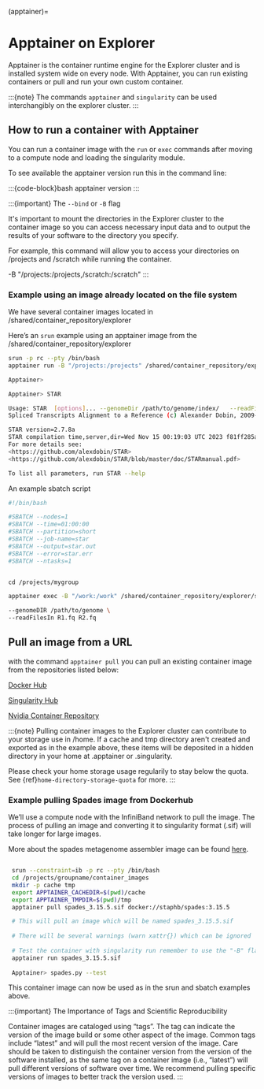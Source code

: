 (apptainer)=
# Apptainer on Explorer

Apptainer is the container runtime engine for the Explorer cluster and is installed system wide on every node. With Apptainer, you can run existing containers or pull and run your own custom container. 

:::{note}
The commands `apptainer` and `singularity` can be used interchangibly on the explorer cluster. 
:::

## How to run a container with Apptainer

You can run a container image with the `run` or `exec` commands after moving to a compute node and loading the singularity module.

To see available the apptainer version run this in the command line:

:::{code-block}bash
apptainer version
:::


:::{important}
 The `--bind` or `-B` flag

It's important to mount the directories in the Explorer cluster to the container image so you can access necessary input data and to output the results of your software to the directory you specify.

For example, this command will allow you to access your directories on /projects and /scratch while running the container.

-B "/projects:/projects,/scratch:/scratch"
:::

### Example using an image already located on the file system

We have several container images located in /shared/container_repository/explorer

Here’s an `srun` example using an apptainer image from the /shared/container_repository/explorer

```bash
srun -p rc --pty /bin/bash
apptainer run -B "/projects:/projects" /shared/container_repository/explorer/star/star_2.7.8a.sif

Apptainer>

Apptainer> STAR

Usage: STAR  [options]... --genomeDir /path/to/genome/index/   --readFilesIn R1.fq R2.fq
Spliced Transcripts Alignment to a Reference (c) Alexander Dobin, 2009-2020

STAR version=2.7.8a
STAR compilation time,server,dir=Wed Nov 15 00:19:03 UTC 2023 f81ff285a72e:/opt/STAR-2.7.8a/source
For more details see:
<https://github.com/alexdobin/STAR>
<https://github.com/alexdobin/STAR/blob/master/doc/STARmanual.pdf>

To list all parameters, run STAR --help
```

An example sbatch script

```bash
#!/bin/bash

#SBATCH --nodes=1
#SBATCH --time=01:00:00
#SBATCH --partition=short
#SBATCH --job-name=star
#SBATCH --output=star.out
#SBATCH --error=star.err
#SBATCH --ntasks=1


cd /projects/mygroup

apptainer exec -B "/work:/work" /shared/container_repository/explorer/star/star_2.7.8a.sif STAR \

--genomeDIR /path/to/genome \
--readFilesIn R1.fq R2.fq
```

## Pull an image from a URL

with the command `apptainer pull` you can pull an existing container image from the repositories listed below:

[Docker Hub](https://hub.docker.com/)

[Singularity Hub](https://singularityhub.com/)

[Nvidia Container Repository](https://catalog.ngc.nvidia.com/containers?filters=&orderBy=weightPopularDESC&query=&page=&pageSize=)

:::{note}
Pulling container images to the Explorer cluster can contribute to your storage use in /home. If a cache and tmp directory aren't created and exported as in the example above, these items will be deposited in a hidden directory in your home at .apptainer or .singularity. 

Please check your home storage usage regularily to stay below the quota.
See {ref}`home-directory-storage-quota` for more.
:::


### Example pulling Spades image from Dockerhub

We’ll use a compute node with the InfiniBand network to pull the image. The process of pulling an image and converting it to singularity format (.sif) will take longer for large images.

More about the spades metagenome assembler image can be found [here](https://hub.docker.com/r/staphb/spades).

```bash

 srun --constraint=ib -p rc --pty /bin/bash
 cd /projects/groupname/container_images
 mkdir -p cache tmp
 export APPTAINER_CACHEDIR=$(pwd)/cache 
 export APPTAINER_TMPDIR=$(pwd)/tmp
 apptainer pull spades_3.15.5.sif docker://staphb/spades:3.15.5

 # This will pull an image which will be named spades_3.15.5.sif
 
 # There will be several warnings (warn xattr{}) which can be ignored
 
 # Test the container with singularity run remember to use the "-B" flag to bind any directories 
 apptainer run spades_3.15.5.sif
 
 Apptainer> spades.py --test
```

This container image can now be used as in the srun and sbatch examples above.

:::{important}
The Importance of Tags and Scientific Reproducibility

Container images are cataloged using “tags”. The tag can indicate the version of the image build or some other aspect of the image. Common tags include “latest” and will pull the most recent version of the image. Care should be taken to distinguish the container version from the version of the software installed, as the same tag on a container image (i.e., “latest”) will pull different versions of software over time. We recommend pulling specific versions of images to better track the version used.
:::